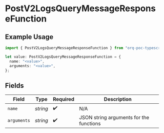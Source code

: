 # PostV2LogsQueryMessageResponseFunction

## Example Usage

```typescript
import { PostV2LogsQueryMessageResponseFunction } from "orq-poc-typescript-multi-env-version/models/operations";

let value: PostV2LogsQueryMessageResponseFunction = {
  name: "<value>",
  arguments: "<value>",
};
```

## Fields

| Field                                   | Type                                    | Required                                | Description                             |
| --------------------------------------- | --------------------------------------- | --------------------------------------- | --------------------------------------- |
| `name`                                  | *string*                                | :heavy_check_mark:                      | N/A                                     |
| `arguments`                             | *string*                                | :heavy_check_mark:                      | JSON string arguments for the functions |